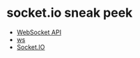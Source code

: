 # socket.io sneak peek

- [WebSocket API](https://developer.mozilla.org/ko/docs/Web/API/WebSocket)
- [ws](https://github.com/websockets/ws)
- [Socket.IO](https://socket.io/)